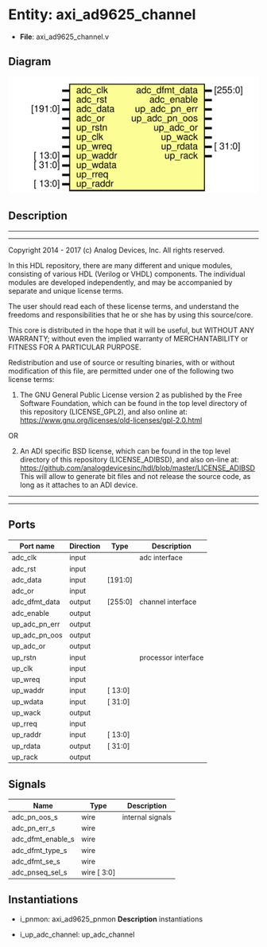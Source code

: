 # Entity: axi_ad9625_channel

- **File**: axi_ad9625_channel.v
## Diagram

![Diagram](axi_ad9625_channel.svg "Diagram")
## Description

 ***************************************************************************
 ***************************************************************************
 Copyright 2014 - 2017 (c) Analog Devices, Inc. All rights reserved.

 In this HDL repository, there are many different and unique modules, consisting
 of various HDL (Verilog or VHDL) components. The individual modules are
 developed independently, and may be accompanied by separate and unique license
 terms.

 The user should read each of these license terms, and understand the
 freedoms and responsibilities that he or she has by using this source/core.

 This core is distributed in the hope that it will be useful, but WITHOUT ANY
 WARRANTY; without even the implied warranty of MERCHANTABILITY or FITNESS FOR
 A PARTICULAR PURPOSE.

 Redistribution and use of source or resulting binaries, with or without modification
 of this file, are permitted under one of the following two license terms:

   1. The GNU General Public License version 2 as published by the
      Free Software Foundation, which can be found in the top level directory
      of this repository (LICENSE_GPL2), and also online at:
      <https://www.gnu.org/licenses/old-licenses/gpl-2.0.html>

 OR

   2. An ADI specific BSD license, which can be found in the top level directory
      of this repository (LICENSE_ADIBSD), and also on-line at:
      https://github.com/analogdevicesinc/hdl/blob/master/LICENSE_ADIBSD
      This will allow to generate bit files and not release the source code,
      as long as it attaches to an ADI device.

 ***************************************************************************
 ***************************************************************************

## Ports

| Port name     | Direction | Type    | Description          |
| ------------- | --------- | ------- | -------------------- |
| adc_clk       | input     |         |  adc interface       |
| adc_rst       | input     |         |                      |
| adc_data      | input     | [191:0] |                      |
| adc_or        | input     |         |                      |
| adc_dfmt_data | output    | [255:0] |  channel interface   |
| adc_enable    | output    |         |                      |
| up_adc_pn_err | output    |         |                      |
| up_adc_pn_oos | output    |         |                      |
| up_adc_or     | output    |         |                      |
| up_rstn       | input     |         |  processor interface |
| up_clk        | input     |         |                      |
| up_wreq       | input     |         |                      |
| up_waddr      | input     | [ 13:0] |                      |
| up_wdata      | input     | [ 31:0] |                      |
| up_wack       | output    |         |                      |
| up_rreq       | input     |         |                      |
| up_raddr      | input     | [ 13:0] |                      |
| up_rdata      | output    | [ 31:0] |                      |
| up_rack       | output    |         |                      |
## Signals

| Name              | Type         | Description        |
| ----------------- | ------------ | ------------------ |
| adc_pn_oos_s      | wire         |  internal signals  |
| adc_pn_err_s      | wire         |                    |
| adc_dfmt_enable_s | wire         |                    |
| adc_dfmt_type_s   | wire         |                    |
| adc_dfmt_se_s     | wire         |                    |
| adc_pnseq_sel_s   | wire [  3:0] |                    |
## Instantiations

- i_pnmon: axi_ad9625_pnmon
**Description**
 instantiations

- i_up_adc_channel: up_adc_channel
